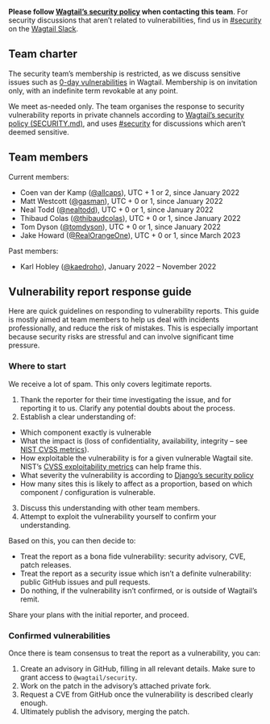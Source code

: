 **Please follow [Wagtail’s security policy](https://github.com/wagtail/wagtail/security/policy) when contacting this team**. For security discussions that aren’t related to vulnerabilities, find us in [#security](https://app.slack.com/client/T0K33F93J/C015Y7T4MQR) on the [Wagtail Slack](https://github.com/wagtail/wagtail/wiki/Slack).

## Team charter

The security team’s membership is restricted, as we discuss sensitive issues such as [0-day vulnerabilities](https://en.wikipedia.org/wiki/Zero-day_(computing)) in Wagtail. Membership is on invitation only, with an indefinite term revokable at any point.

We meet as-needed only. The team organises the response to security vulnerability reports in private channels according to [Wagtail’s security policy (SECURITY.md)](https://github.com/wagtail/wagtail/security/policy), and uses [#security](https://app.slack.com/client/T0K33F93J/C015Y7T4MQR) for discussions which aren’t deemed sensitive.

## Team members

Current members:

- Coen van der Kamp ([@allcaps](https://github.com/allcaps)), UTC + 1 or 2, since January 2022
- Matt Westcott ([@gasman](https://github.com/gasman)), UTC + 0 or 1, since January 2022
- Neal Todd ([@nealtodd](https://github.com/nealtodd)), UTC + 0 or 1, since January 2022
- Thibaud Colas ([@thibaudcolas](https://github.com/thibaudcolas)), UTC + 0 or 1, since January 2022
- Tom Dyson ([@tomdyson](https://github.com/tomdyson)), UTC + 0 or 1, since January 2022
- Jake Howard ([@RealOrangeOne](https://github.com/RealOrangeOne)), UTC + 0 or 1, since March 2023

Past members:

- Karl Hobley ([@kaedroho](https://github.com/kaedroho)), January 2022 – November 2022

## Vulnerability report response guide

Here are quick guidelines on responding to vulnerability reports. This guide is mostly aimed at team members to help us deal with incidents professionally, and reduce the risk of mistakes. This is especially important because security risks are stressful and can involve significant time pressure.

### Where to start

We receive a lot of spam. This only covers legitimate reports.

1. Thank the reporter for their time investigating the issue, and for reporting it to us. Clarify any potential doubts about the process.
2. Establish a clear understanding of:
  - Which component exactly is vulnerable
  - What the impact is (loss of confidentiality, availability, integrity – see [NIST CVSS metrics](https://nvd.nist.gov/vuln-metrics/cvss/v3-calculator)).
  - How exploitable the vulnerability is for a given vulnerable Wagtail site. NIST’s [CVSS exploitability metrics](https://nvd.nist.gov/vuln-metrics/cvss/v3-calculator) can help frame this.
  - What severity the vulnerability is according to [Django’s security policy](https://docs.djangoproject.com/en/dev/internals/security/#how-django-discloses-security-issues)
  - How many sites this is likely to affect as a proportion, based on which component / configuration is vulnerable.
3. Discuss this understanding with other team members.
4. Attempt to exploit the vulnerability yourself to confirm your understanding.

Based on this, you can then decide to:

- Treat the report as a bona fide vulnerability: security advisory, CVE, patch releases.
- Treat the report as a security issue which isn’t a definite vulnerability: public GitHub issues and pull requests.
- Do nothing, if the vulnerability isn’t confirmed, or is outside of Wagtail’s remit.

Share your plans with the initial reporter, and proceed.

### Confirmed vulnerabilities

Once there is team consensus to treat the report as a vulnerability, you can:

1. Create an advisory in GitHub, filling in all relevant details. Make sure to grant access to `@wagtail/security`.
2. Work on the patch in the advisory’s attached private fork.
3. Request a CVE from GitHub once the vulnerability is described clearly enough.
4. Ultimately publish the advisory, merging the patch.